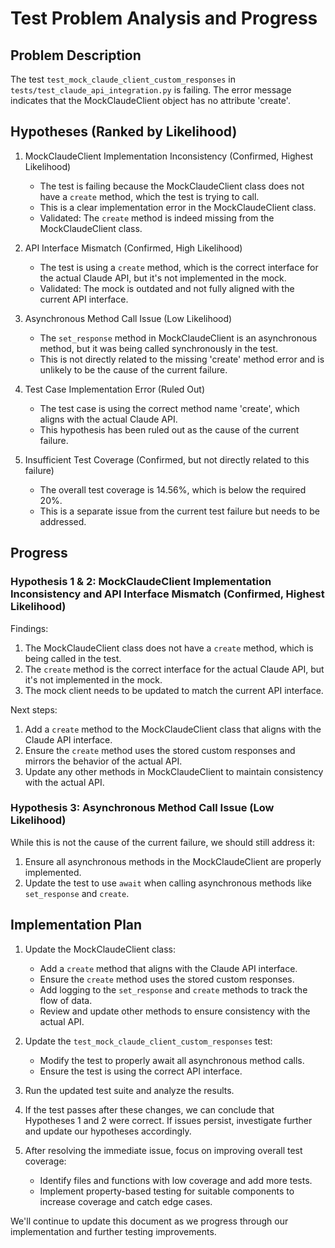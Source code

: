 # Test Problem Analysis and Progress

## Problem Description
The test `test_mock_claude_client_custom_responses` in `tests/test_claude_api_integration.py` is failing. The error message indicates that the MockClaudeClient object has no attribute 'create'.

## Hypotheses (Ranked by Likelihood)

1. MockClaudeClient Implementation Inconsistency (Confirmed, Highest Likelihood)
   - The test is failing because the MockClaudeClient class does not have a `create` method, which the test is trying to call.
   - This is a clear implementation error in the MockClaudeClient class.
   - Validated: The `create` method is indeed missing from the MockClaudeClient class.

2. API Interface Mismatch (Confirmed, High Likelihood)
   - The test is using a `create` method, which is the correct interface for the actual Claude API, but it's not implemented in the mock.
   - Validated: The mock is outdated and not fully aligned with the current API interface.

3. Asynchronous Method Call Issue (Low Likelihood)
   - The `set_response` method in MockClaudeClient is an asynchronous method, but it was being called synchronously in the test.
   - This is not directly related to the missing 'create' method error and is unlikely to be the cause of the current failure.

4. Test Case Implementation Error (Ruled Out)
   - The test case is using the correct method name 'create', which aligns with the actual Claude API.
   - This hypothesis has been ruled out as the cause of the current failure.

5. Insufficient Test Coverage (Confirmed, but not directly related to this failure)
   - The overall test coverage is 14.56%, which is below the required 20%.
   - This is a separate issue from the current test failure but needs to be addressed.

## Progress

### Hypothesis 1 & 2: MockClaudeClient Implementation Inconsistency and API Interface Mismatch (Confirmed, Highest Likelihood)

Findings:
1. The MockClaudeClient class does not have a `create` method, which is being called in the test.
2. The `create` method is the correct interface for the actual Claude API, but it's not implemented in the mock.
3. The mock client needs to be updated to match the current API interface.

Next steps:
1. Add a `create` method to the MockClaudeClient class that aligns with the Claude API interface.
2. Ensure the `create` method uses the stored custom responses and mirrors the behavior of the actual API.
3. Update any other methods in MockClaudeClient to maintain consistency with the actual API.

### Hypothesis 3: Asynchronous Method Call Issue (Low Likelihood)

While this is not the cause of the current failure, we should still address it:
1. Ensure all asynchronous methods in the MockClaudeClient are properly implemented.
2. Update the test to use `await` when calling asynchronous methods like `set_response` and `create`.

## Implementation Plan

1. Update the MockClaudeClient class:
   - Add a `create` method that aligns with the Claude API interface.
   - Ensure the `create` method uses the stored custom responses.
   - Add logging to the `set_response` and `create` methods to track the flow of data.
   - Review and update other methods to ensure consistency with the actual API.

2. Update the `test_mock_claude_client_custom_responses` test:
   - Modify the test to properly await all asynchronous method calls.
   - Ensure the test is using the correct API interface.

3. Run the updated test suite and analyze the results.

4. If the test passes after these changes, we can conclude that Hypotheses 1 and 2 were correct.
   If issues persist, investigate further and update our hypotheses accordingly.

5. After resolving the immediate issue, focus on improving overall test coverage:
   - Identify files and functions with low coverage and add more tests.
   - Implement property-based testing for suitable components to increase coverage and catch edge cases.

We'll continue to update this document as we progress through our implementation and further testing improvements.
